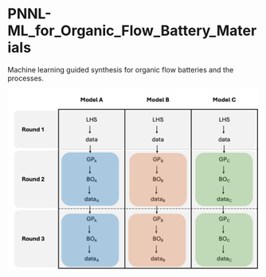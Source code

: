 # PNNL-ML_for_Organic_Flow_Battery_Materials
Machine learning guided synthesis for organic flow batteries and the processes.


![File](figures/PNNL_file.png)
